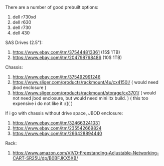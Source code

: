 There are a number of good prebuilt options:
1. dell r730xd
2. dell r630 
3. dell r730
4. dell 430

SAS Drives (2.5"):
1. https://www.ebay.com/itm/375444813361 (15$ 1TB)
2. https://www.ebay.com/itm/204798768486 (10$ 1TB)


Chassis: 
1. https://www.ebay.com/itm/375492991246
2. https://www.sliger.com/products/rackmount/4u/cx4150i/ ( would need jbod enclosure )
3. https://www.sliger.com/products/rackmount/storage/cx3701/ ( would not need jbod enclosure, but would need mini itx build. ) ( this too expensive i do not like it :((( )


If i go with chassis without drive space, JBOD enclosure:
1. https://www.ebay.com/itm/324663241031
2. https://www.ebay.com/itm/235542669824
3. https://www.ebay.com/itm/266428894440

Rack:
1. https://www.amazon.com/VIVO-Freestanding-Adjustable-Networking-CART-SR25U/dp/B0BFJKX5XB/